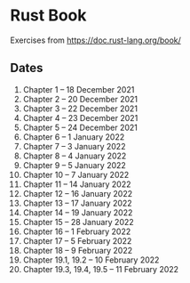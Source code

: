 # Rust Book

Exercises from https://doc.rust-lang.org/book/

## Dates

1. Chapter 1 – 18 December 2021
1. Chapter 2 – 20 December 2021
1. Chapter 3 – 22 December 2021
1. Chapter 4 – 23 December 2021
1. Chapter 5 – 24 December 2021
1. Chapter 6 – 1 January 2022
1. Chapter 7 – 3 January 2022
1. Chapter 8 – 4 January 2022
1. Chapter 9 – 5 January 2022
1. Chapter 10 – 7 January 2022
1. Chapter 11 – 14 January 2022
1. Chapter 12 – 16 January 2022
1. Chapter 13 – 17 January 2022
1. Chapter 14 – 19 January 2022
1. Chapter 15 – 28 January 2022
1. Chapter 16 – 1 February 2022
1. Chapter 17 – 5 February 2022
1. Chapter 18 – 9 February 2022
1. Chapter 19.1, 19.2 – 10 February 2022
1. Chapter 19.3, 19.4, 19.5 – 11 February 2022
